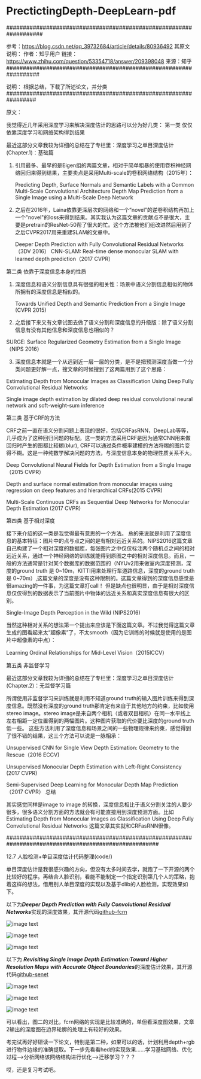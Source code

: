 # PrectictingDepth-DeepLearn-pdf

###################################################################

参考：https://blog.csdn.net/qq_39732684/article/details/80936492
其原文说明：
	作者：知乎用户
	链接：https://www.zhihu.com/question/53354718/answer/209398048
	来源：知乎
##################################################################

说明：
	根据总结，下载了所述论文，并分类
#################################################################


原文：

我觉得近几年采用深度学习来解决深度估计的思路可以分为好几类：
第一类 仅仅依靠深度学习和网络架构得到结果

最近这部分文章我较为详细的总结在了专栏里：深度学习之单目深度估计 (Chapter.1)：基础篇

1. 引用最多、最早的是Eigen组的两篇文章，相对于简单粗暴的使用卷积神经网络回归来得到结果，主要卖点是采用Multi-scale的卷积网络结构（2015年）：

    Predicting Depth, Surface Normals and Semantic Labels with a Common Multi-Scale Convolutional Architecture
    Depth Map Prediction from a Single Image using a Multi-Scale Deep Network

2. 之后在2016年，Laina依靠更深层次的网络和一个“novel”的逆卷积结构再加上一个"novel"的loss来得到结果。其实我认为这篇文章的贡献点不是很大，主要是pretrain的ResNet-50帮了很大的忙。这个方法被他们组改进然后用到了之后CVPR2017用来重建SLAM的文章中。

    Deeper Depth Prediction with Fully Convolutional Residual Networks （3DV 2016）
    CNN-SLAM: Real-time dense monocular SLAM with learned depth prediction（2017 CVPR）

第二类 依靠于深度信息本身的性质

1. 深度信息和语义分割信息具有很强的相关性：场景中语义分割信息相似的物体所拥有的深度信息是相似的。

    Towards Unified Depth and Semantic Prediction From a Single Image (CVPR 2015)

2. 之后接下来又有文章试图去做了语义分割和深度信息的升级版：除了语义分割信息有没有其他信息和深度信息也相似的？

SURGE: Surface Regularized Geometry Estimation from a Single Image（NIPS 2016）

3. 深度信息本就是一个从远到近一层一层的分类，是不是把预测深度当做一个分类问题更好解一点，搜文章的时候搜到了这两篇用到了这个思路：

Estimating Depth from Monocular Images as Classification Using Deep Fully Convolutional Residual Networks

Single image depth estimation by dilated deep residual convolutional neural network and soft-weight-sum inference


第三类 基于CRF的方法

CRF之前一直在语义分割问题上表现的很好，包括CRFasRNN，DeepLab等等，几乎成为了这种回归问题的标配。这一类的方法采用CRF是因为通常CNN用来做回归时产生的图都比较糊(blur), CRF可以通过条件概率建模的方法将糊的图片变得不糊。这是一种纯数学解决问题的方法，与深度信息本身的物理性质关系不大。

Deep Convolutional Neural Fields for Depth Estimation from a Single Image（2015 CVPR）

Depth and surface normal estimation from monocular images using regression on deep features and hierarchical CRFs(2015 CVPR)

Multi-Scale Continuous CRFs as Sequential Deep Networks for Monocular Depth Estimation (2017 CVPR)


第四类 基于相对深度

接下来介绍的这一类是我觉得最有意思的一个方法。 总的来说就是利用了深度信息的基本特征：图片中的点与点之间的是有相对远近关系的。NIPS2016这篇文章自己构建了一个相对深度的数据库，每张图片之中仅仅标注两个随机点之间的相对远近关系，通过一个神经网络的训练就能得到原图之中的相对深度信息。而且，一般的方法通常是针对某个数据库的数据范围的（NYUv2用来做室内深度预测，深度的ground truth 是 0~10m，KITTI用来处理行车道路信息，深度的ground truth 是 0~70m）,这篇文章的深度是没有这种限制的。这篇文章得到的深度信息感觉是很amazing的一件事，为这篇文章打call！ 但是缺点也很明显，由于是相对深度信息仅仅得到的数据表示了当前图片中物体的远近关系和真实深度信息有很大的区别。

Single-Image Depth Perception in the Wild (NIPS2016)

当然这种相对关系的想法第一个提出来应该是下面这篇文章。不过我觉得这篇文章生成的图看起来太“超像素”了，不太smooth（因为它训练的时候就是使用的是图片中超像素的中点）：

Learning Ordinal Relationships for Mid-Level Vision（2015ICCV）


第五类 非监督学习

最近这部分文章我较为详细的总结在了专栏里：深度学习之单目深度估计 (Chapter.2)：无监督学习篇

所谓使用非监督学习来训练就是利用不知道ground truth的输入图片训练来得到深度信息。既然没有深度的ground truth那肯定有来自于其他地方的约束，比如使用stereo image。stereo image是来自两个相机（或者双目相机）在同一水平线上左右相距一定位置得到的两幅图片。这种图片获取的代价要比深度的ground truth 低一些。 这些方法利用了深度信息和场景之间的一些物理规律来约束，感觉得到了很不错的结果，这三个方法可以说是一脉相承：

Unsupervised CNN for Single View Depth Estimation: Geometry to the Rescue（2016 ECCV)

Unsupervised Monocular Depth Estimation with Left-Right Consistency (2017 CVPR)

Semi-Supervised Deep Learning for Monocular Depth Map Prediction （2017 CVPR）
总结

其实感觉同样是image to image 的转换，深度信息相比于语义分割关注的人要少很多，很多语义分割方面的方法就会有可能直接用到深度预测方面。比如Estimating Depth from Monocular Images as Classification Using Deep Fully Convolutional Residual Networks 这篇文章其实就和CRFasRNN很像。



######################################################################################################

﻿12.7 人脸检测+单目深度估计代码整理(code/)


单目深度估计是我很感兴趣的方向，但没有太多时间去学，就跑了一下开源的两个比较好的程序。再结合人脸识别，看能不能制定一个指定识别第几个人的策略，抱着这样的想法，借用别人单目深度的实现以及基于dlib的人脸检测，实现效果如下。


以下为***Deeper Depth Prediction with Fully Convolutional Residual Networks***实现的深度效果，其开源代码[github-fcrn](https://github.com/iro-cp/FCRN-DepthPrediction)

![image text](https://github.com/Youjiangbaba/PrectictingDepth-DeepLearn-pdf/tree/master/code/faces_detect_depth/faces_depth/fcrn-faces1.jpg)

![image text](https://github.com/Youjiangbaba/PrectictingDepth-DeepLearn-pdf/tree/master/code/faces_detect_depth/faces_depth/fcrn-faces2.jpg)

![image text](https://github.com/Youjiangbaba/PrectictingDepth-DeepLearn-pdf/tree/master/code/faces_detect_depth/faces_depth/fcrn-faces3.jpg)

以下为
***Revisiting Single Image Depth Estimation:Toward Higher Resolution Maps with Accurate Object Boundaries***的深度估计效果，其开源代码[github-senet](https://github.com/junjH/Revisiting_Single_Depth_Estimation)

![image text](https://github.com/Youjiangbaba/PrectictingDepth-DeepLearn-pdf/tree/master/code/faces_detect_depth/faces_depth/senet-faces1.jpg)

![image text](https://github.com/Youjiangbaba/PrectictingDepth-DeepLearn-pdf/tree/master/code/faces_detect_depth/faces_depth/senet-faces2.jpg)

![image text](https://github.com/Youjiangbaba/PrectictingDepth-DeepLearn-pdf/tree/master/code/faces_detect_depth/faces_depth/senet-faces3.jpg)

可以看出，图二的对比，fcrn网络的实现是比较准确的，单但看深度图效果，文章2输出的深度图在边界轮廓的处理上有较好的效果。


考完试再好好研读一下论文，特别是第二种，如果可以的话，计划利用depth+rgb进行物件边缘的准确提取。下一步先看看hed的实现效果......学习基础网络、优化过程——>分析网络该网络结构进行优化——>迁移学习？？？

哎，还是复习考试吧。
